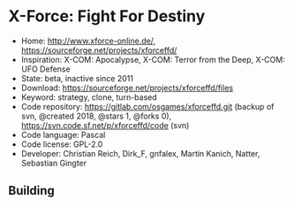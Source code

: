 # X-Force: Fight For Destiny

- Home: http://www.xforce-online.de/, https://sourceforge.net/projects/xforceffd/
- Inspiration: X-COM: Apocalypse, X-COM: Terror from the Deep, X-COM: UFO Defense
- State: beta, inactive since 2011
- Download: https://sourceforge.net/projects/xforceffd/files
- Keyword: strategy, clone, turn-based
- Code repository: https://gitlab.com/osgames/xforceffd.git (backup of svn, @created 2018, @stars 1, @forks 0), https://svn.code.sf.net/p/xforceffd/code (svn)
- Code language: Pascal
- Code license: GPL-2.0
- Developer: Christian Reich, Dirk_F, gnfalex, Martin Kanich, Natter, Sebastian Gingter

## Building
